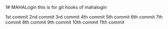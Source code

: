 1# MAHALogin
this is for git hooks  of mahalogin

1st commit
2nd commit
3rd commit
4th commit
5th commit
6th commit
7th commit
8th commit
9th commit
10th commit
11th commit
